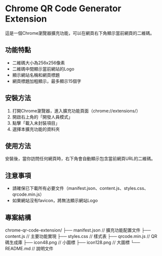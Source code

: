 # Chrome QR Code Generator Extension

這是一個Chrome瀏覽器擴充功能，可以在網頁右下角顯示當前網頁的二維碼。

## 功能特點

- 二維碼大小為256x256像素
- 二維碼中間顯示當前網站的Logo
- 顯示網站名稱和網頁標題
- 網頁標題加粗顯示，最多顯示15個字

## 安裝方法

1. 打開Chrome瀏覽器，進入擴充功能頁面（chrome://extensions/）
2. 開啟右上角的「開發人員模式」
3. 點擊「載入未封裝項目」
4. 選擇本擴充功能的資料夾

## 使用方法

安裝後，當你訪問任何網頁時，右下角會自動顯示包含當前網頁URL的二維碼。

## 注意事項

- 請確保已下載所有必要文件（manifest.json、content.js、styles.css、qrcode.min.js）
- 如果網站沒有favicon，將無法顯示網站Logo 

## 專案結構

chrome-qr-code-extension/
├── manifest.json        // 擴充功能配置文件
├── content.js          // 主要功能實現
├── styles.css          // 樣式表
├── qrcode.min.js       // QR碼生成庫
├── icon48.png          // 小圖標
├── icon128.png         // 大圖標
└── README.md           // 說明文件 
